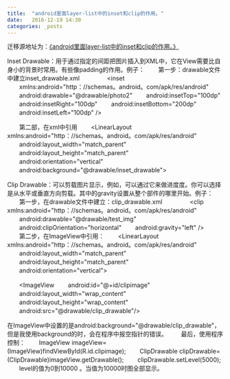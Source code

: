```yaml
---
title:  "android里面layer-list中的inset和clip的作用。"
date:   2016-12-19 14:30
categories: _posts
---
```


迁移源地址为：<a href="http://bgwan.blog.163.com/blog/static/239301016201611193924180/">《android里面layer-list中的inset和clip的作用。》</a>

Inset Drawable：用于通过指定的间距把图片插入到XML中，它在View需要比自身小的背景时常用。有些像padding的作用。例子：
　　第一步：drawable文件中建立inset_drawable.xml
　　<?xml version="1.0" encoding="utf-8"?>
　　<inset
　　xmlns:android="http：//schemas。android。com/apk/res/android"
　　android:drawable="@drawable/photo2"
　　android:insetTop="100dp"
　　android:insetRight="100dp"
　　android:insetBottom="200dp"
　　android:insetLeft="100dp" />

　　第二部，在xml中引用
　　<LinearLayout xmlns:android="http：//schemas。android。com/apk/res/android"
　　android:layout_width="match_parent"
　　android:layout_height="match_parent"
　　android:orientation="vertical"
　　android:background="@drawable/inset_drawable">

Clip Drawable：可以剪载图片显示，例如，可以通过它来做进度度。你可以选择是从水平或垂直方向剪载。其中的gravity设置从整个部件的哪里开始。例子：
　　第一步，在drawable文件中建立：clip_drawable.xml
　　<?xml version="1.0" encoding="utf-8"?>
　　<clip xmlns:android="http：//schemas。android。com/apk/res/android"
　　android:drawable="@drawable/test_img"
　　android:clipOrientation="horizontal"
　　android:gravity="left" />
　　第二步，在ImageView中引用：
　　<LinearLayout xmlns:android="http：//schemas。android。com/apk/res/android"
　　android:layout_width="match_parent"
　　android:layout_height="match_parent"
　　android:orientation="vertical">

　　<ImageView
　　android:id="@+id/clipimage"
　　android:layout_width="wrap_content"
　　android:layout_height="wrap_content"
　　android:src="@drawable/clip_drawable"/>
　　</LinearLayout>

在ImageView中设置的是android:background="@drawable/clip_drawable"，但是我使用background的时，会在程序中报空指针的错误。
　　最后，使用程序控制：
　　ImageView imageView=(ImageView)findViewById(R.id.clipimage);
　　ClipDrawable clipDrawable=(ClipDrawable)imageView.getDrawable();
　　clipDrawable.setLevel(5000);
　　level的值为0到10000 。当值为10000时图全部显示。